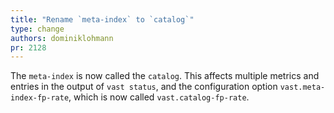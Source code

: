 ```yaml
---
title: "Rename `meta-index` to `catalog`"
type: change
authors: dominiklohmann
pr: 2128
---
```


The `meta-index` is now called the `catalog`. This affects multiple metrics and
entries in the output of `vast status`, and the configuration option
`vast.meta-index-fp-rate`, which is now called `vast.catalog-fp-rate`.
